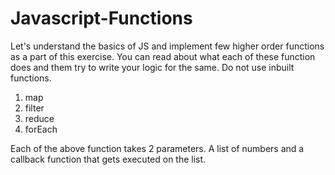 # Javascript-Functions

Let's understand the basics of JS and implement few higher order functions as a part of this exercise. You can read about what each of these function does and them try to write your logic for the same. Do not use inbuilt functions.
1. map
2. filter
3. reduce
4. forEach


Each of the above function takes 2 parameters. A list of numbers and a callback function that gets executed on the list.
